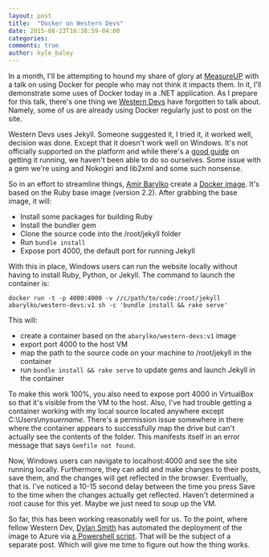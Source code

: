 ```yaml
---
layout: post
title:  "Docker on Western Devs"
date: 2015-08-23T16:38:59-04:00
categories:
comments: true
author: kyle_baley
---
```


In a month, I'll be attempting to hound my share of glory at [MeasureUP](http://measureup.io) with a talk on using Docker for people who may not think it impacts them. In it, I'll demonstrate some uses of Docker today in a .NET application. As I prepare for this talk, there's one thing we [Western Devs](http://www.westerndevs.com) have forgotten to talk about. Namely, some of us are already using Docker regularly just to post on the site.

Western Devs uses Jekyll. Someone suggested it, I tried it, it worked well, decision was done. Except that it doesn't work well on Windows. It's not officially supported on the platform and while there's a [good guide](http://jekyll-windows.juthilo.com/) on getting it running, we haven't been able to do so ourselves. Some issue with a gem we're using and Nokogiri and lib2xml and some such nonsense.

So in an effort to streamline things, [Amir Barylko](http://www.westerndevs.com/bios/amir_barylko/) create a [Docker image](https://github.com/westerndevs/western-devs-website/blob/source/Dockerfile). It's based on the Ruby base image (version 2.2). After grabbing the base image, it will:

* Install some packages for building Ruby
* Install the bundler gem
* Clone the source code into the /root/jekyll folder
* Run `bundle install`
* Expose port 4000, the default port for running Jekyll

With this in place, Windows users can run the website locally without having to install Ruby, Python, or Jekyll. The command to launch the container is:

`docker run -t -p 4000:4000 -v //c/path/to/code:/root/jekyll abarylko/western-devs:v1 sh -c 'bundle install && rake serve'`

This will:

* create a container based on the `abarylko/western-devs:v1` image
* export port 4000 to the host VM
* map the path to the source code on your machine to /root/jekyll in the container
* run `bundle install && rake serve` to update gems and launch Jekyll in the container

To make this work 100%, you also need to expose port 4000 in VirtualBox so that it's visible from the VM to the host. Also, I've had trouble getting a container working with my local source located anywhere except C:\Users\\*mysuername*. There's a permission issue somewhere in there where the container appears to successfully map the drive but can't actually see the contents of the folder. This manifests itself in an error message that says `Gemfile not found`.

Now, Windows users can navigate to localhost:4000 and see the site running locally. Furthermore, they can add and make changes to their posts, save them, and the changes will get reflected in the browser. Eventually, that is. I've noticed a 10-15 second delay between the time you press Save to the time when the changes actually get reflected. Haven't determined a root cause for this yet. Maybe we just need to soup up the VM.

So far, this has been working reasonably well for us. To the point, where fellow Western Dev, [Dylan Smith](http://www.westerndevs.com/bios/dylan_smith/) has automated the deployment of the image to Azure via [a Powershell script](https://github.com/westerndevs/western-devs-website/tree/source/_azure). That will be the subject of a separate post. Which will give me time to figure out how the thing works.